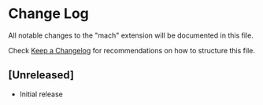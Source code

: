 # Change Log

All notable changes to the "mach" extension will be documented in this file.

Check [Keep a Changelog](http://keepachangelog.com/) for recommendations on how to structure this file.

## [Unreleased]

- Initial release